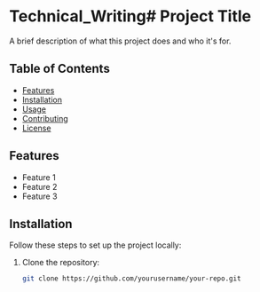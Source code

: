 # Technical_Writing# Project Title

A brief description of what this project does and who it's for.

## Table of Contents

- [Features](#features)
- [Installation](#installation)
- [Usage](#usage)
- [Contributing](#contributing)
- [License](#license)

## Features

- Feature 1
- Feature 2
- Feature 3

## Installation

Follow these steps to set up the project locally:

1. Clone the repository:
   ```bash
   git clone https://github.com/yourusername/your-repo.git
